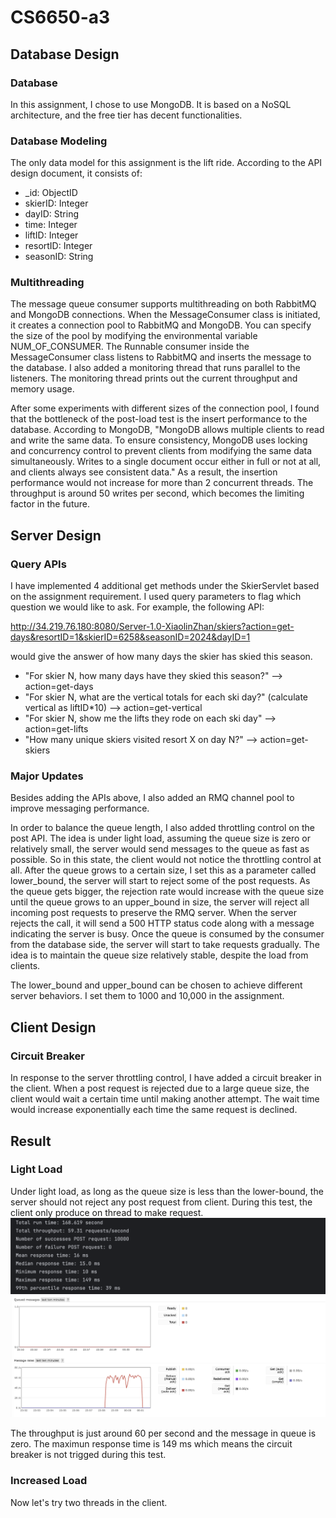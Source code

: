 # CS6650-a3

## Database Design
### Database
In this assignment, I chose to use MongoDB. It is based on a NoSQL architecture, and the free tier has decent functionalities.
### Database Modeling
The only data model for this assignment is the lift ride. According to the API design document, it consists of:
* _id: ObjectID
* skierID: Integer
* dayID: String
* time: Integer
* liftID: Integer
* resortID: Integer
* seasonID: String
### Multithreading
The message queue consumer supports multithreading on both RabbitMQ and MongoDB connections. When the MessageConsumer class is initiated, it creates a connection pool to RabbitMQ and MongoDB. You can specify the size of the pool by modifying the environmental variable NUM_OF_CONSUMER. The Runnable consumer inside the MessageConsumer class listens to RabbitMQ and inserts the message to the database. I also added a monitoring thread that runs parallel to the listeners. The monitoring thread prints out the current throughput and memory usage.

After some experiments with different sizes of the connection pool, I found that the bottleneck of the post-load test is the insert performance to the database. According to MongoDB, "MongoDB allows multiple clients to read and write the same data. To ensure consistency, MongoDB uses locking and concurrency control to prevent clients from modifying the same data simultaneously. Writes to a single document occur either in full or not at all, and clients always see consistent data." As a result, the insertion performance would not increase for more than 2 concurrent threads. The throughput is around 50 writes per second, which becomes the limiting factor in the future.
## Server Design
### Query APIs
I have implemented 4 additional get methods under the SkierServlet based on the assignment requirement. I used query parameters to flag which question we would like to ask. For example, the following API:

http://34.219.76.180:8080/Server-1.0-XiaolinZhan/skiers?action=get-days&resortID=1&skierID=6258&seasonID=2024&dayID=1

would give the answer of how many days the skier has skied this season.
* "For skier N, how many days have they skied this season?" --> action=get-days
* "For skier N, what are the vertical totals for each ski day?" (calculate vertical as liftID*10) --> action=get-vertical
* "For skier N, show me the lifts they rode on each ski day" --> action=get-lifts
* "How many unique skiers visited resort X on day N?" --> action=get-skiers
### Major Updates
Besides adding the APIs above, I also added an RMQ channel pool to improve messaging performance.

In order to balance the queue length, I also added throttling control on the post API. The idea is under light load, assuming the queue size is zero or relatively small, the server would send messages to the queue as fast as possible. So in this state, the client would not notice the throttling control at all. After the queue grows to a certain size, I set this as a parameter called lower_bound, the server will start to reject some of the post requests. As the queue gets bigger, the rejection rate would increase with the queue size until the queue grows to an upper_bound in size, the server will reject all incoming post requests to preserve the RMQ server. When the server rejects the call, it will send a 500 HTTP status code along with a message indicating the server is busy. Once the queue is consumed by the consumer from the database side, the server will start to take requests gradually. The idea is to maintain the queue size relatively stable, despite the load from clients.

The lower_bound and upper_bound can be chosen to achieve different server behaviors. I set them to 1000 and 10,000 in the assignment.
## Client Design
### Circuit Breaker
In response to the server throttling control, I have added a circuit breaker in the client. When a post request is rejected due to a large queue size, the client would wait a certain time until making another attempt. The wait time would increase exponentially each time the same request is declined.
## Result
### Light Load
Under light load, as long as the queue size is less than the lower-bound, the server should not reject any post request from client. During this test, the client only produce on thread to make request.
![Alt text](https://github.com/zhan-xl/CS6650-a3/blob/e088b6ff3c35f2cf5f26008a2eb7631f98e4bec1/pics/client-1.png)
![Alt text](https://github.com/zhan-xl/CS6650-a3/blob/e088b6ff3c35f2cf5f26008a2eb7631f98e4bec1/pics/rmq-1.png)

The throughput is just around 60 per second and the message in queue is zero. The maximun response time is 149 ms which means the circuit breaker is not trigged during this test.
### Increased Load
Now let's try two threads in the client. 
